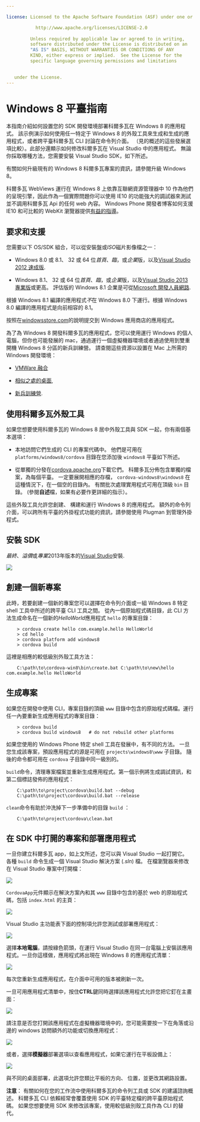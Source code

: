 ```yaml
---

license: Licensed to the Apache Software Foundation (ASF) under one or more contributor license agreements. See the NOTICE file distributed with this work for additional information regarding copyright ownership. The ASF licenses this file to you under the Apache License, Version 2.0 (the "License"); you may not use this file except in compliance with the License. You may obtain a copy of the License at

           http://www.apache.org/licenses/LICENSE-2.0
    
         Unless required by applicable law or agreed to in writing,
         software distributed under the License is distributed on an
         "AS IS" BASIS, WITHOUT WARRANTIES OR CONDITIONS OF ANY
         KIND, either express or implied.  See the License for the
         specific language governing permissions and limitations
    

   under the License.
---
```


# Windows 8 平臺指南

本指南介紹如何設置您的 SDK 開發環境部署科爾多瓦在 Windows 8 的應用程式。 該示例演示如何使用任一特定于 Windows 8 的外殼工具來生成和生成的應用程式，或者跨平臺科爾多瓦 CLI 討論在命令列介面。 （見的概述的這些發展選項比較）。此部分還顯示如何修改科爾多瓦在 Visual Studio 中的應用程式。 無論你採取哪種方法，您需要安裝 Visual Studio SDK，如下所述。

有關如何升級現有的 Windows 8 科爾多瓦專案的資訊，請參閱升級 Windows 8。

科爾多瓦 WebViews 運行在 Windows 8 上依靠互聯網資源管理器中 10 作為他們的呈現引擎，因此作為一個實際問題你可以使用 IE10 的功能強大的調試器來測試並不調用科爾多瓦 Api 的任何 web 內容。 Windows Phone 開發者博客如何支援 IE10 和可比較的 WebKit 瀏覽器提供[有益的指導][1]。

 [1]: http://blogs.windows.com/windows_phone/b/wpdev/archive/2012/11/15/adapting-your-webkit-optimized-site-for-internet-explorer-10.aspx

## 要求和支援

您需要以下 OS/SDK 組合，可以從安裝盤或*ISO*磁片影像檔之一：

*   Windows 8.0 或 8.1、 32 或 64 位*首頁*、*臨*，或*企業*版，以及[Visual Studio 2012 速成版][2].

*   Windows 8.1、 32 或 64 位*首頁*、*臨*，或*企業*版，以及[Visual Studio 2013 專業版][2]或更高。 評估版的 Windows 8.1 企業是可從[Microsoft 開發人員網路][3].

 [2]: http://www.visualstudio.com/downloads
 [3]: http://msdn.microsoft.com/en-US/evalcenter/jj554510

根據 Windows 8.1 編譯的應用程式*不*在 Windows 8.0 下運行。根據 Windows 8.0 編譯的應用程式是向前相容的 8.1。

<!-- 64-bit necessary? Pro necessary? ELSE still recommended for parallel WP dev -->

按照在[windowsstore.com][4]的說明提交到 Windows 應用商店的應用程式。

 [4]: http://www.windowsstore.com/

<!-- true? -->

為了為 Windows 8 開發科爾多瓦的應用程式，您可以使用運行 Windows 的個人電腦，但你也可能發展的 mac，通過運行一個虛擬機器環境或者通過使用到雙重開機 Windows 8 分區的新兵訓練營。 請查閱這些資源以設置在 Mac 上所需的 Windows 開發環境：

*   [VMWare 融合][5]

*   [相似之處的桌面][6],

*   [新兵訓練營][7].

 [5]: http://msdn.microsoft.com/en-US/library/windows/apps/jj945426
 [6]: http://msdn.microsoft.com/en-US/library/windows/apps/jj945424
 [7]: http://msdn.microsoft.com/en-US/library/windows/apps/jj945423

## 使用科爾多瓦外殼工具

如果您想要使用科爾多瓦的 Windows 8 居中外殼工具與 SDK 一起，你有兩個基本選項：

*   本地訪問它們生成的 CLI 的專案代碼中。 他們是可用在 `platforms/windows8/cordova` 目錄在您添加後 `windows8` 平臺如下所述。

*   從單獨的分發在[cordova.apache.org][8]下載它們。 科爾多瓦分佈包含單獨的檔案，為每個平臺。 一定要展開相應的存檔， `cordova-windows8\windows8` 在這種情況下，在一個空的目錄內。 有關批次處理實用程式可用在頂級 `bin` 目錄。 (參閱**自述**檔，如果有必要作更詳細的指示）。

 [8]: http://cordova.apache.org

這些外殼工具允許您創建、 構建和運行 Windows 8 的應用程式。 額外的命令列介面，可以跨所有平臺的外掛程式功能的資訊，請參閱使用 Plugman 到管理外掛程式。

## 安裝 SDK

*最終*、*溢價*或*專業*2013年版本的[Visual Studio][2]安裝.

![][9]

 [9]: img/guide/platforms/win8/win8_installSDK.png

## 創建一個新專案

此時，若要創建一個新的專案您可以選擇在命令列介面或一組 Windows 8 特定 shell 工具中所述的跨平臺 CLI 工具之間。 從內一個原始程式碼目錄，此 CLI 方法生成命名在一個新的*HelloWorld*應用程式 `hello` 的專案目錄：

        > cordova create hello com.example.hello HelloWorld
        > cd hello
        > cordova platform add windows8
        > cordova build
    

這裡是相應的較低級別外殼工具方法：

        C:\path\to\cordova-win8\bin\create.bat C:\path\to\new\hello com.example.hello HelloWorld
    

## 生成專案

如果您在開發中使用 CLI，專案目錄的頂級 `www` 目錄中包含的原始程式碼檔。運行任一內要重新生成應用程式的專案目錄：

        > cordova build
        > cordova build windows8   # do not rebuild other platforms
    

如果您使用的 Windows Phone 特定 shell 工具在發展中，有不同的方法。 一旦您生成該專案，預設應用程式的源是可用在 `projects\windows8\www` 子目錄。 隨後的命令都可用在 `cordova` 子目錄中同一級別的。

`build`命令，清理專案檔案並重新生成應用程式。第一個示例將生成調試資訊，和第二個標誌發佈的應用程式：

        C:\path\to\project\cordova\build.bat --debug        
        C:\path\to\project\cordova\build.bat --release
    

`clean`命令有助於沖洗掉下一步準備中的目錄 `build` ：

        C:\path\to\project\cordova\clean.bat
    

## 在 SDK 中打開的專案和部署應用程式

一旦你建立科爾多瓦 app，如上文所述，您可以與 Visual Studio 一起打開它。 各種 `build` 命令生成一個 Visual Studio 解決方案 (*.sln*) 檔。 在檔瀏覽器來修改在 Visual Studio 專案中打開檔：

![][10]

 [10]: img/guide/platforms/win8/win8_sdk_openSLN.png

`CordovaApp`元件顯示在解決方案內和其 `www` 目錄中包含的基於 web 的原始程式碼，包括 `index.html` 的主頁：

![][11]

 [11]: img/guide/platforms/win8/win8_sdk.png

Visual Studio 主功能表下面的控制項允許您測試或部署應用程式：

![][12]

 [12]: img/guide/platforms/win8/win8_sdk_deploy.png

選擇**本地電腦**，請按綠色箭頭，在運行 Visual Studio 在同一台電腦上安裝該應用程式。一旦你這樣做，應用程式將出現在 Windows 8 的應用程式清單：

![][13]

 [13]: img/guide/platforms/win8/win8_sdk_runApp.png

每次您重新生成應用程式，在介面中可用的版本被刷新一次。

一旦可用應用程式清單中，按住**CTRL**鍵同時選擇該應用程式允許您把它釘在主畫面：

![][14]

 [14]: img/guide/platforms/win8/win8_sdk_runHome.png

請注意是否您打開該應用程式在虛擬機器環境中的，您可能需要按一下在角落或沿邊的 windows 訪問額外的功能或切換應用程式：

![][15]

 [15]: img/guide/platforms/win8/win8_sdk_run.png

或者，選擇**模擬器**部署選項以查看應用程式，如果它運行在平板設備上：

![][16]

 [16]: img/guide/platforms/win8/win8_sdk_sim.png

與不同的桌面部署，此選項允許您類比平板的方向、 位置，並更改其網路設置。

**注意**： 有關如何在您的工作流中使用科爾多瓦的命令列工具或 SDK 的建議諮詢概述。 科爾多瓦 CLI 依賴經常會覆蓋使用 SDK 的平臺特定檔的跨平臺原始程式碼。 如果您想要使用 SDK 來修改該專案，使用較低級別殼工具作為 CLI 的替代。